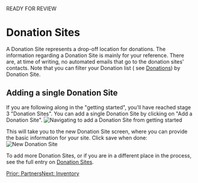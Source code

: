 READY FOR REVIEW
# Donation Sites
A Donation Site represents a drop-off location for donations.
The information regarding a Donation Site is mainly for your reference.  There are, at time of writing, no automated emails that go to the donation sites' contacts.
Note that you can filter your Donation list ( see [Donations](essentials_donations.md)) by Donation Site.

## Adding a single Donation Site
If you are following along in the "getting started", you'll have reached stage 3 "Donation Sites".  You can add a single Donation Site by clicking on "Add a Donation Site".
![Navigating to add a Donation Site from getting started](images/getting_started/donation_sites/getting_started_donation_sites_1.png)

This will take you to the new Donation Site screen, where you can provide the basic information for your site.  Click save when done:
![New Donation Site](images/getting_started/donation_sites/getting_started_donation_sites_2.png)

To add more Donation Sites, or if you are in a different place in the process, see the full entry on [Donation Sites](community_donation_sites.md).

[Prior: Partners](getting_started_partners.md)[Next: Inventory](getting_started_inventory.md)